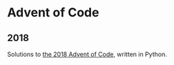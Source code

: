 # Advent of Code
## 2018

Solutions to [the 2018 Advent of Code](https://adventofcode.com/2018), written in Python.
